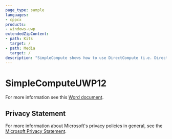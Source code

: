 ```yaml
---
page_type: sample
languages:
- cppcx
products:
- windows-uwp
extendedZipContent:
- path: Kits
  target: /
- path: Media
  target: /
description: "SimpleCompute shows how to use DirectCompute (i.e. Direct3D Compute Shader) for DirectX 12 in a Universal Windows Platform (UWP) app."
---
```


# SimpleComputeUWP12

For more information see this [Word document](https://github.com/microsoft/Xbox-ATG-Samples/blob/master/UWPSamples/IntroGraphics/SimpleComputeUWP12/Readme.docx).

## Privacy Statement

For more information about Microsoft's privacy policies in general, see the [Microsoft Privacy Statement](https://privacy.microsoft.com/privacystatement/).
